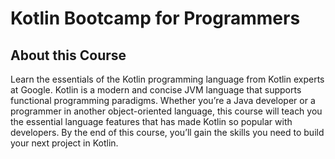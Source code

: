 # Kotlin Bootcamp for Programmers

## About this Course
Learn the essentials of the Kotlin programming language from Kotlin experts at Google. Kotlin is a modern and concise JVM language that supports functional programming paradigms. Whether you’re a Java developer or a programmer in another object-oriented language, this course will teach you the essential language features that has made Kotlin so popular with developers. By the end of this course, you’ll gain the skills you need to build your next project in Kotlin.
